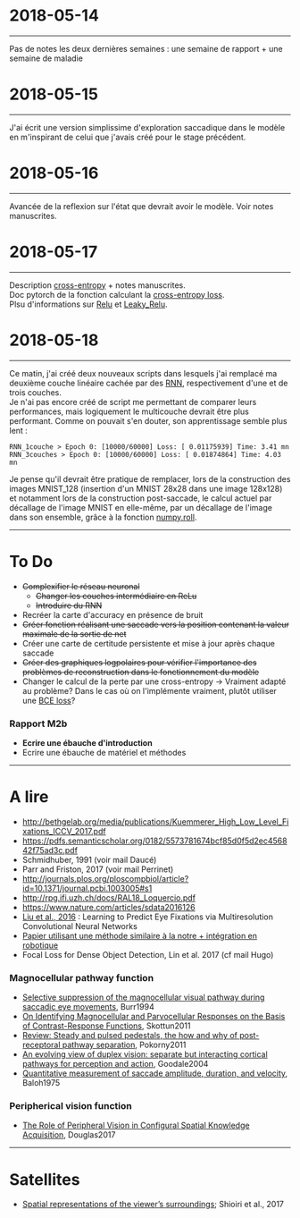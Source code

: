 # 2018-05-14
---
Pas de notes les deux dernières semaines : une semaine de rapport + une semaine de maladie

# 2018-05-15
---
J'ai écrit une version simplissime d'exploration saccadique dans le modèle en m'inspirant de celui que j'avais créé pour le stage précédent.

# 2018-05-16
---
Avancée de la reflexion sur l'état que devrait avoir le modèle. Voir notes manuscrites.

# 2018-05-17
---
Description [cross-entropy](https://stackoverflow.com/questions/41990250/what-is-cross-entropy#41990932) + notes manuscrites.  
Doc pytorch de la fonction calculant la [cross-entropy loss](https://pytorch.org/docs/0.3.1/nn.html?highlight=crossentropy#torch.nn.CrossEntropyLoss).  
Plsu d'informations sur [Relu](https://pytorch.org/docs/0.3.1/nn.html?highlight=relu#torch.nn.ReLU) et [Leaky_Relu](https://pytorch.org/docs/0.3.1/nn.html?highlight=relu#torch.nn.LeakyReLU).

# 2018-05-18
---
Ce matin, j'ai créé deux nouveaux scripts dans lesquels j'ai remplacé ma deuxième couche linéaire cachée par des [RNN](https://pytorch.org/docs/0.3.1/nn.html?#torch.nn.RNN), respectivement d'une et de trois couches.  
Je n'ai pas encore créé de script me permettant de comparer leurs performances, mais logiquement le multicouche devrait être plus performant. Comme on pouvait s'en douter, son apprentissage semble plus lent :

    RNN_1couche > Epoch 0: [10000/60000] Loss: [ 0.01175939] Time: 3.41 mn
    RNN_3couches > Epoch 0: [10000/60000] Loss: [ 0.01874864] Time: 4.03 mn
    
Je pense qu'il devrait être pratique de remplacer, lors de la construction des images MNIST_128 (insertion d'un MNIST 28x28 dans une image 128x128) et notamment lors de la construction post-saccade, le calcul actuel par décallage de l'image MNIST en elle-même, par un décallage de l'image dans son ensemble, grâce à la fonction [numpy.roll](https://docs.scipy.org/doc/numpy/reference/generated/numpy.roll.html).


---
# To Do
+ ~~Complexifier le réseau neuronal~~
    + ~~Changer les couches intermédiaire en ReLu~~
    + ~~Introduire du RNN~~
+ Recréer la carte d'accuracy en présence de bruit
+ ~~Créer fonction réalisant une saccade vers la position contenant la valeur maximale de la sortie de net~~
+ Créer une carte de certitude persistente et mise à jour après chaque saccade
+ ~~Créer des graphiques logpolaires pour vérifier l'importance des problèmes de reconstruction dans le fonctionnement du modèle~~
+ Changer le calcul de la perte par une cross-entropy -> Vraiment adapté au problème? Dans le cas où on l'implémente vraiment, plutôt utiliser une [BCE loss](https://pytorch.org/docs/0.3.1/nn.html?highlight=normalize#torch.nn.BCELoss)?

### Rapport M2b
+ **Ecrire une ébauche d'introduction**
+ Ecrire une ébauche de matériel et méthodes

---
# A lire
+ http://bethgelab.org/media/publications/Kuemmerer_High_Low_Level_Fixations_ICCV_2017.pdf
+ https://pdfs.semanticscholar.org/0182/5573781674bcf85d0f5d2ec456842f75ad3c.pdf
+ Schmidhuber, 1991 (voir mail Daucé)
+ Parr and Friston, 2017 (voir mail Perrinet)
+ http://journals.plos.org/ploscompbiol/article?id=10.1371/journal.pcbi.1003005#s1
+ http://rpg.ifi.uzh.ch/docs/RAL18_Loquercio.pdf
+ https://www.nature.com/articles/sdata2016126
+ [Liu et al., 2016](http://ieeexplore.ieee.org/document/7762165/?reload=true) : Learning to Predict Eye Fixations via Multiresolution Convolutional Neural Networks
+ [Papier utilisant une méthode similaire à la notre + intégration en robotique](https://www.researchgate.net/publication/220934961_Fast_Object_Detection_with_Foveated_Imaging_and_Virtual_Saccades_on_Resource_Limited_Robots)
+ Focal Loss for Dense Object Detection, Lin et al. 2017 (cf mail Hugo)
### Magnocellular pathway function  
+ [Selective suppression of the magnocellular visual pathway during saccadic eye movements](http://www.nature.com.lama.univ-amu.fr/articles/371511a0), Burr1994
+ [On Identifying Magnocellular and Parvocellular Responses on the Basis of Contrast-Response Functions](https://www.ncbi.nlm.nih.gov/pmc/articles/PMC3004196/), Skottun2011
+ [Review: Steady and pulsed pedestals, the how and why of post-receptoral pathway separation](http://jov.arvojournals.org/article.aspx?articleid=2191890), Pokorny2011
+ [An evolving view of duplex vision: separate but interacting cortical pathways for perception and action](http://www.sciencedirect.com/science/article/pii/S0959438804000340?via%3Dihub), Goodale2004
+ [Quantitative measurement of saccade amplitude, duration, and velocity](http://n.neurology.org/content/25/11/1065), Baloh1975
### Peripherical vision function
+ [The Role of Peripheral Vision in Configural Spatial Knowledge Acquisition](https://etd.ohiolink.edu/pg_10?0::NO:10:P10_ACCESSION_NUM:wright1496188017928082), Douglas2017

---
# Satellites
+ [Spatial representations of the viewer’s surroundings](https://www.nature.com/articles/s41598-018-25433-5); Shioiri et al., 2017